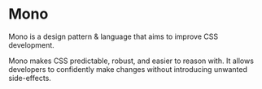 # Mono

Mono is a design pattern & language that aims to improve CSS development.

Mono makes CSS predictable, robust, and easier to reason with. It allows developers to confidently make changes without introducing unwanted side-effects.